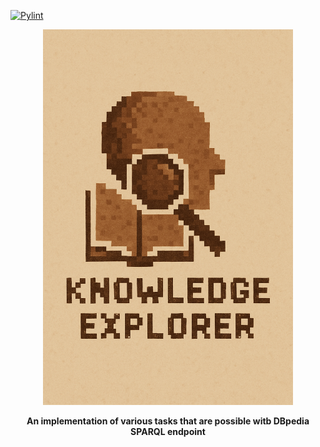 [![Pylint](https://github.com/ghost-2362003/Knowledge-Explorer/actions/workflows/pylint.yml/badge.svg)](https://github.com/ghost-2362003/Knowledge-Explorer/actions/workflows/pylint.yml)
<br>
<p align="center">
  <img src="logo.png" alt="Knowledge Explorer" width="400"/>
</p>

<p align="center">
  <b>An implementation of various tasks that are possible witb DBpedia SPARQL endpoint 
</p>
